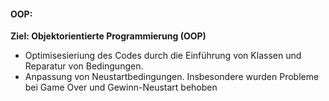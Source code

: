 #### OOP: 
**Ziel: Objektorientierte Programmierung (OOP)**

* Optimisesieriung des Codes durch die Einführung von Klassen und Reparatur von Bedingungen. 
* Anpassung von Neustartbedingungen. Insbesondere wurden Probleme bei Game Over und Gewinn-Neustart behoben


